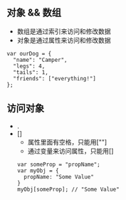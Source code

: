 ## 对象 && 数组
- 数组是通过索引来访问和修改数据
- 对象是通过属性来访问和修改数据
```
var ourDog = {
  "name": "Camper",
  "legs": 4,
  "tails": 1,
  "friends": ["everything!"]
};
```

## 访问对象
- .
- []
    - 属性里面有空格，只能用[""]
    - 通过变量来访问属性，只能用[]
    ```
    var someProp = "propName";
    var myObj = {
      propName: "Some Value"
    }
    myObj[someProp]; // "Some Value"
    ```